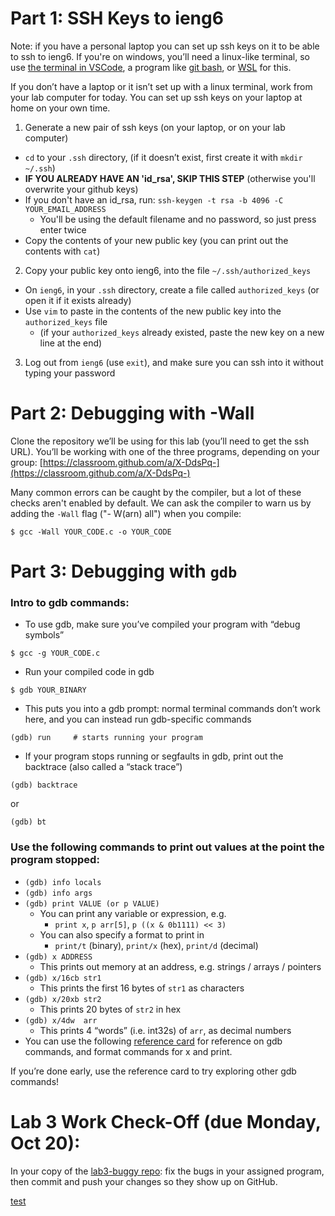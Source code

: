 # Part 1:  SSH Keys to ieng6
Note: if you have a personal laptop you can set up ssh keys on it to be able to ssh to ieng6. If you're on windows, you’ll need a linux-like terminal, so use [the terminal in VSCode](https://code.visualstudio.com/docs/terminal/getting-started), a program like [git bash](https://gitforwindows.org/), or [WSL](https://ubuntu.com/desktop/wsl) for this.

If you don’t have a laptop or it isn’t set up with a linux terminal, work from your lab computer for today. You can set up ssh keys on your laptop at home on your own time.

1. Generate a new pair of ssh keys (on your laptop, or on your lab computer)
- `cd` to your `.ssh` directory, (if it doesn’t exist, first create it with `mkdir ~/.ssh`)
- **IF YOU ALREADY HAVE AN 'id_rsa', SKIP THIS STEP** (otherwise you'll overwrite your github keys)
- If you don't have an id_rsa, run: `ssh-keygen -t rsa -b 4096 -C YOUR_EMAIL_ADDRESS`
  - You'll be using the default filename and no password, so just press enter twice
- Copy the contents of your new public key (you can print out the contents with `cat`)
2. Copy your public key onto ieng6, into the file `~/.ssh/authorized_keys`
- On `ieng6`, in your `.ssh` directory, create a file called `authorized_keys` (or open it if it exists already)
- Use `vim` to paste in the contents of the new public key into the `authorized_keys` file
  - (if your `authorized_keys` already existed, paste the new key on a new line at the end)
3. Log out from `ieng6` (use `exit`), and make sure you can ssh into it without typing your password




# Part 2: Debugging with -Wall 
Clone the repository we’ll be using for this lab (you’ll need to get the ssh URL). You’ll be working with one of the three programs, depending on your group: 
[https://classroom.github.com/a/X-DdsPq-](https://classroom.github.com/a/X-DdsPq-)

Many common errors can be caught by the compiler, but a lot of these checks aren't enabled by default. We can ask the compiler to warn us by adding the `-Wall` flag ("- W(arn) all") when you compile:
```
$ gcc -Wall YOUR_CODE.c -o YOUR_CODE
```


# Part 3: Debugging with `gdb`

### Intro to gdb commands:
- To use gdb, make sure you’ve compiled your program with “debug symbols”
```
$ gcc -g YOUR_CODE.c 
```
- Run your compiled code in gdb 
```
$ gdb YOUR_BINARY
```
- This puts you into a gdb prompt: normal terminal commands don’t work here, and you can instead run gdb-specific commands
```
(gdb) run     # starts running your program
```
- If your program stops running or segfaults in gdb, print out the backtrace (also called a “stack trace”)
```
(gdb) backtrace    
```
or    
```
(gdb) bt
```

### Use the following commands to print out values at the point the program stopped: 
- `(gdb) info locals`
- `(gdb) info args`
- `(gdb) print VALUE (or p VALUE)`
  - You can print any variable or expression, e.g.
    - `print x`,  `p arr[5]`, `p ((x & 0b1111) << 3)`
  - You can also specify a format to print in
    - `print/t` (binary), `print/x` (hex), `print/d` (decimal)
- `(gdb) x ADDRESS`    
  - This prints out memory at an address, e.g. strings / arrays / pointers
- `(gdb) x/16cb str1`      
  - This prints the first 16 bytes of `str1` as characters
- `(gdb) x/20xb str2`      
  - This prints 20 bytes of `str2` in hex
- `(gdb) x/4dw  arr`       
  - This prints 4 “words” (i.e. int32s) of `arr`, as decimal numbers 
- You can use the following [reference card](https://darkdust.net/files/GDB%20Cheat%20Sheet.pdf) for reference on gdb commands, and format commands for x and print.

If you’re done early, use the reference card to try exploring other gdb commands!


# Lab 3 Work Check-Off (due Monday, Oct 20):
In your copy of the [lab3-buggy repo](https://classroom.github.com/a/X-DdsPq-): fix the bugs in your assigned program, then commit and push your changes so they show up on GitHub.

<!-- NOTE: TESTING SNEAKY LINKS FOR LAB4-->
[test](../week4/lab4.md)


